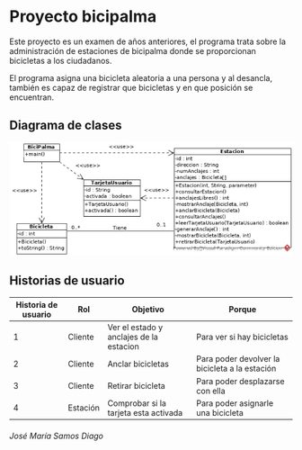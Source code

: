 # Proyecto bicipalma

Este proyecto es un examen de años anteriores, el programa trata sobre la administración de estaciones de bicipalma donde se proporcionan bicicletas a los ciudadanos.

El programa asigna una bicicleta aleatoria a una persona y al desancla, también es capaz de registrar que bicicletas y en que posición se encuentran.

## Diagrama de clases

![diagrama de clases](Bicipalma.jpg)

## Historias de usuario

Historia de usuario | Rol | Objetivo | Porque
--- | --- | --- | ---
1 | Cliente | Ver el estado y anclajes de la estacion | Para ver si hay bicicletas
2 | Cliente | Anclar bicicletas | Para poder devolver la bicicleta a la estación
3 | Cliente | Retirar bicicleta | Para poder desplazarse con ella
4 | Estación | Comprobar si la tarjeta esta activada | Para poder asignarle una bicicleta



###### José María Samos Diago